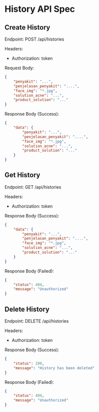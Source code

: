 # History API Spec

## Create History
Endpoint: POST /api/histories

Headers:
- Authorization: token

Request Body:
```json
{
    "penyakit": "...",
    "penjelasan_penyakit": "....",
    "face_img": "*.jpg",
    "solution_acne": "...",
    "product_solution": "..."
}
```

Response Body (Success):
```json
{
    "data": {
        "penyakit": "...",
        "penjelasan_penyakit": "....",
        "face_img": "*.jpg",
        "solution_acne": "...",
        "product_solution": "..."
    }
}
```

## Get History
Endpoint: GET /api/histories

Headers:
- Authorization: token

Response Body (Success):
```json
{
    "data": {
        "penyakit": "...",
        "penjelasan_penyakit": "....",
        "face_img": "*.jpg",
        "solution_acne": "...",
        "product_solution": "..."
    }
}
```

Response Body (Failed):
```json
{
    "status": 404,
    "message": "Unauthorized"
}
```

## Delete History
Endpoint: DELETE /api/histories

Headers:
- Authorization: token

Response Body (Success):
```json
{
    "status": 200,
    "message": "History has been deleted"
}
```

Response Body (Failed):
```json
{
    "status": 404,
    "message": "Unauthorized"
}
```